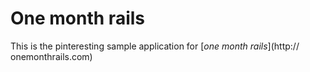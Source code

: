# One month rails

This is the pinteresting sample application for
[*one month rails*](http:// onemonthrails.com)